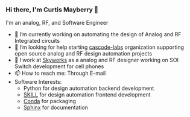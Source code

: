 ### Hi there, I'm Curtis Mayberry 👋

I'm an analog, RF, and Software Engineer

- 🔭 I’m currently working on automating the design of Analog and RF Integrated circuits
- 🤔 I’m looking for help starting [cascode-labs](https://github.com/cascode-labs) organization supporting open source analog and RF design automation projects
- 💼 I work at [Skyworks](https://www.skyworksinc.com/) as a analog and RF designer working on SOI Switch development for cell phones
- 📫 How to reach me: Through E-mail
- Software Interests:
  - Python for design automation backend development
  - [SKILL](https://www.cadence.com/en_US/home/training/all-courses/83018.html) for design automation frontend development
  - [Conda](https://docs.conda.io/en/latest/) for packaging
  - [Sphinx](https://www.sphinx-doc.org/en/master/index.html) for documentation

<!--
**curtisma/curtisma** is a ✨ _special_ ✨ repository because its `README.md` (this file) appears on your GitHub profile.

Here are some ideas to get you started:

- 🔭 I’m currently working on ...
- 🌱 I’m currently learning ...
- 👯 I’m looking to collaborate on ...
- 🤔 I’m looking for help with ...
- 💬 Ask me about ...
- 📫 How to reach me: ...
- 😄 Pronouns: ...
- ⚡ Fun fact: ...
-->

